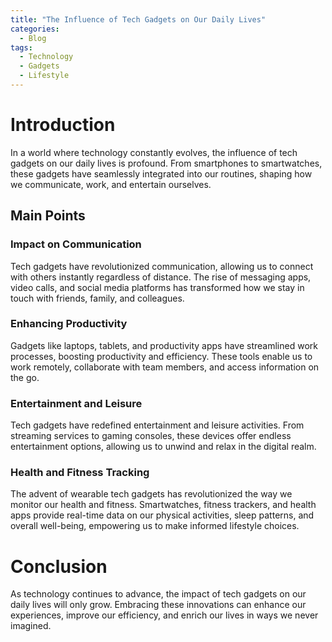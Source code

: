 ```yaml
---
title: "The Influence of Tech Gadgets on Our Daily Lives"
categories:
  - Blog
tags:
  - Technology
  - Gadgets
  - Lifestyle
---
```


# Introduction
In a world where technology constantly evolves, the influence of tech gadgets on our daily lives is profound. From smartphones to smartwatches, these gadgets have seamlessly integrated into our routines, shaping how we communicate, work, and entertain ourselves.

## Main Points
### Impact on Communication
Tech gadgets have revolutionized communication, allowing us to connect with others instantly regardless of distance. The rise of messaging apps, video calls, and social media platforms has transformed how we stay in touch with friends, family, and colleagues.

### Enhancing Productivity
Gadgets like laptops, tablets, and productivity apps have streamlined work processes, boosting productivity and efficiency. These tools enable us to work remotely, collaborate with team members, and access information on the go.

### Entertainment and Leisure
Tech gadgets have redefined entertainment and leisure activities. From streaming services to gaming consoles, these devices offer endless entertainment options, allowing us to unwind and relax in the digital realm.

### Health and Fitness Tracking
The advent of wearable tech gadgets has revolutionized the way we monitor our health and fitness. Smartwatches, fitness trackers, and health apps provide real-time data on our physical activities, sleep patterns, and overall well-being, empowering us to make informed lifestyle choices.

# Conclusion
As technology continues to advance, the impact of tech gadgets on our daily lives will only grow. Embracing these innovations can enhance our experiences, improve our efficiency, and enrich our lives in ways we never imagined.